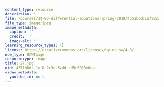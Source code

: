 ```yaml
---
content_type: resource
description: ''
file: /courses/18-03-differential-equations-spring-2010/4351b6dc1af82c3e5addcd5c5928e0ea_27.jpg
file_type: image/jpeg
image_metadata:
  caption: ''
  credit: ''
  image-alt: ''
learning_resource_types: []
license: https://creativecommons.org/licenses/by-nc-sa/4.0/
ocw_type: OCWImage
resourcetype: Image
title: 27.jpg
uid: 4351b6dc-1af8-2c3e-5add-cd5c5928e0ea
video_metadata:
  youtube_id: null
---
```

